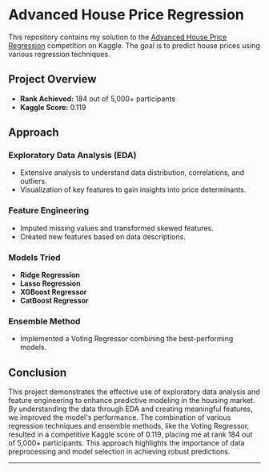 # Advanced House Price Regression

This repository contains my solution to the [Advanced House Price Regression](https://www.kaggle.com/c/house-prices-advanced-regression-techniques) competition on Kaggle. The goal is to predict house prices using various regression techniques.

## Project Overview

- **Rank Achieved:** 184 out of 5,000+ participants
- **Kaggle Score:** 0.119

## Approach

### Exploratory Data Analysis (EDA)

- Extensive analysis to understand data distribution, correlations, and outliers.
- Visualization of key features to gain insights into price determinants.

### Feature Engineering

- Imputed missing values and transformed skewed features.
- Created new features based on data descriptions.

### Models Tried

- **Ridge Regression**
- **Lasso Regression**
- **XGBoost Regressor**
- **CatBoost Regressor**

### Ensemble Method

- Implemented a Voting Regressor combining the best-performing models.

## Conclusion

This project demonstrates the effective use of exploratory data analysis and feature engineering to enhance predictive modeling in the housing market. By understanding the data through EDA and creating meaningful features, we improved the model's performance. The combination of various regression techniques and ensemble methods, like the Voting Regressor, resulted in a competitive Kaggle score of 0.119, placing me at rank 184 out of 5,000+ participants. This approach highlights the importance of data preprocessing and model selection in achieving robust predictions.

---
